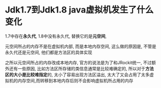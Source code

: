 # Jdk1.7到Jdk1.8 java虚拟机发生了什么变化

1.7中存在**永久代**, 1.8中没有永久代, 替换它的是**元空间**,

元空间所占的内存不是在虚拟机内部, 而是本地内存空间, 这么做的原因是, 不管是永久代还是元空间, 他们都是方法区的具体实现

之所以元空间所占的内存改成本地内存, 官方的说法是为了和JRockit统一, 不过额外还有一些原因, 比如方法区所存储的类信息通常是比较难确定的, 所以对于**方法区的大小是比较难指定**的, 太小了容易出现方法区溢出, 太大了又会占用了太多虚拟机的内存空间,而转移到本地内存后则不会影响虚拟机所占用的内存

